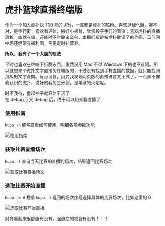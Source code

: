 # 虎扑篮球直播终端版  

作为一个加入虎扑快 700 天的 JRs，一直都是虎扑的铁粉。喜欢逛绿化街，喔不对，是步行街；喜欢看评论，搬好小板凳，欣赏段子手们的表演；喜欢虎扑的直播风格，幽默有趣，还能时不时蹦出金句，主播们都是被虎扑耽误了的作家，且节间中场还经常有福利图，需要定时补营养。

**所以，我有了一个大胆的想法**  

平时也喜欢在终端下折腾东西，虽然没用 Mac 不过 Windows 下的也不错阿。所以就想来个虎扑文字直播的终端版的，不过没有找到手机直播的数据，就只能找网页版的文字直播。有点可惜，因为我发现网页版的直播语言太正式了，一点都不像我认识的虎扑，说好的我的三分剑，是地狱的火焰呢。 

时不我待，撸起袖子就开始干活了  
在 debug 了又 debug 后，终于可以用来看直播了  

### 使用指南  
```hupu -h``` 能够查看如何使用，明细各项参数功能  

![使用指南](https://github.com/chenjiandongx/HupuLive/blob/master/images/hupu-1.gif)  

### 获取比赛直播场次  
```hupu -l``` 查询当天比赛的直播的场次，结果返回比赛场次  

![获取比赛直播场次](https://github.com/chenjiandongx/HupuLive/blob/master/images/hupu-2.gif)  

### 选取比赛开始直播  
```hupu -w 0``` 根据 ```hupu -l``` 返回的场次序号选择具体的比赛场次，比如这里的 0  

![选取比赛开始直播](https://github.com/chenjiandongx/HupuLive/blob/master/images/hupu-3.gif)  

对齐看起来很舒服有没有，强迫症的福音有没有！！！ 
